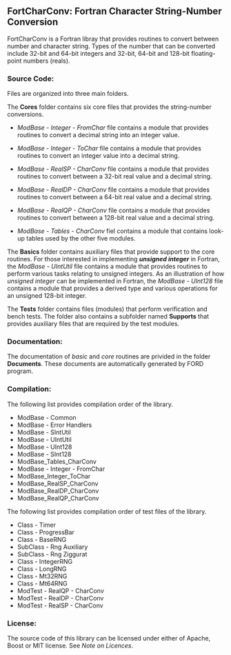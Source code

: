 ## FortCharConv:  Fortran Character String-Number Conversion

FortCharConv is a Fortran libray that provides routines to convert between number and character string.  Types of the number that can be converted include 32-bit and 64-bit integers and 32-bit, 64-bit and 128-bit floating-point numbers (reals).

### Source Code:

Files are organized into three main folders.

The **Cores** folder contains six core files that provides the string-number conversions.

- *ModBase - Integer - FromChar* file contains a module that  provides routines to convert a decimal string into an integer value.

- *ModBase - Integer - ToChar* file contains a module that provides routines to convert an integer value into a decimal string.

- *ModBase - RealSP - CharConv* file contains a module that provides routines to convert between a 32-bit real value and a decimal string.

- *ModBase - RealDP - CharConv* file contains a module that provides routines to convert between a 64-bit real value and a decimal string.

- *ModBase - RealQP - CharConv* file contains a module that provides routines to convert between a 128-bit real value and a decimal string. 

- *ModBase - Tables - CharConv* fiel contains a module that contains look-up tables used by the other five modules.

The **Basics** folder contains auxiliary files that provide support to the core routines.  For those interested in implementing ***unsigned integer*** in Fortran, the *ModBase - UIntUtil* file contains a module that provides routines to perform various tasks relating to unsigned integers.  As an illustration of how *unsigned integer* can be implemented in Fortran, the *ModBase - UInt128* file contains a module that provides a derived type and various operations for an unsigned 128-bit integer.

The **Tests** folder contains files (modules) that perform verification and bench tests.  The folder also contains a subfolder named **Supports** that provides auxiliary files that are required by the test modules.

### Documentation:

The documentation of *basic* and *core* routines are privided in the folder **Documents**.  These documents are automatically generated by FORD program.

### Compilation:

The following list provides compilation order of the library.

- ModBase - Common
- ModBase - Error Handlers
- ModBase - SIntUtil
- ModBase - UIntUtil
- ModBase - UInt128
- ModBase - SInt128
- ModBase_Tables_CharConv
- ModBase - Integer - FromChar
- ModBase_Integer_ToChar
- ModBase_RealSP_CharConv
- ModBase_RealDP_CharConv
- ModBase_RealQP_CharConv

The following list provides compilation order of test files of the library.

- Class - Timer
- Class - ProgressBar
- Class - BaseRNG
- SubClass - Rng Auxiliary
- SubClass - Rng Ziggurat
- Class - IntegerRNG
- Class - LongRNG
- Class - Mt32RNG
- Class - Mt64RNG
- ModTest - RealQP - CharConv
- ModTest - RealDP - CharConv
- ModTest - RealSP - CharConv

### License:

The source code of this library can be licensed under either of Apache, Boost or MIT license.  See *Note on Licences*.
